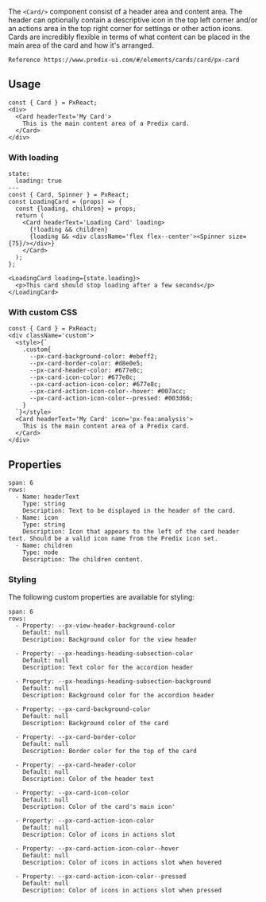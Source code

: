 The `<Card/>` component consist of a header area and content area. The header can optionally contain a descriptive icon in the top left corner and/or an actions area in the top right corner for settings or other action icons. Cards are incredibly flexible in terms of what content can be placed in the main area of the card and how it's arranged.



```hint
Reference https://www.predix-ui.com/#/elements/cards/card/px-card
```

## Usage

```react
const { Card } = PxReact;
<div>
  <Card headerText='My Card'>
    This is the main content area of a Predix card.
  </Card>
</div>
```

### With loading

```react
state:
  loading: true
---
const { Card, Spinner } = PxReact;
const LoadingCard = (props) => {
  const {loading, children} = props;
  return (
    <Card headerText='Loading Card' loading>
      {!loading && children}
      {loading && <div className='flex flex--center'><Spinner size={75}/></div>}
    </Card>
  );
};

<LoadingCard loading={state.loading}>
  <p>This card should stop loading after a few seconds</p>
</LoadingCard>

```

### With custom CSS

```react
const { Card } = PxReact;
<div className='custom'>
  <style>{`
    .custom{
      --px-card-background-color: #ebeff2;
      --px-card-border-color: #d8e0e5;
      --px-card-header-color: #677e8c;
      --px-card-icon-color: #677e8c;
      --px-card-action-icon-color: #677e8c;
      --px-card-action-icon-color--hover: #007acc;
      --px-card-action-icon-color--pressed: #003d66;
    }
  `}</style>
  <Card headerText='My Card' icon='px-fea:analysis'>
    This is the main content area of a Predix card.
  </Card>
</div>
```

## Properties

```table
span: 6
rows:
  - Name: headerText
    Type: string
    Description: Text to be displayed in the header of the card.
  - Name: icon
    Type: string
    Description: Icon that appears to the left of the card header text. Should be a valid icon name from the Predix icon set.
  - Name: children
    Type: node
    Description: The children content.
```


### Styling
The following custom properties are available for styling:

```table
span: 6
rows:
  - Property: --px-view-header-background-color
    Default: null
    Description: Background color for the view header

  - Property: --px-headings-heading-subsection-color
    Default: null
    Description: Text color for the accordion header

  - Property: --px-headings-heading-subsection-background
    Default: null
    Description: Background color for the accordion header

  - Property: --px-card-background-color
    Default: null
    Description: Background color of the card

  - Property: --px-card-border-color
    Default: null
    Description: Border color for the top of the card

  - Property: --px-card-header-color
    Default: null
    Description: Color of the header text

  - Property: --px-card-icon-color
    Default: null
    Description: Color of the card's main icon'

  - Property: --px-card-action-icon-color
    Default: null
    Description: Color of icons in actions slot

  - Property: --px-card-action-icon-color--hover
    Default: null
    Description: Color of icons in actions slot when hovered

  - Property: --px-card-action-icon-color--pressed
    Default: null
    Description: Color of icons in actions slot when pressed

```
